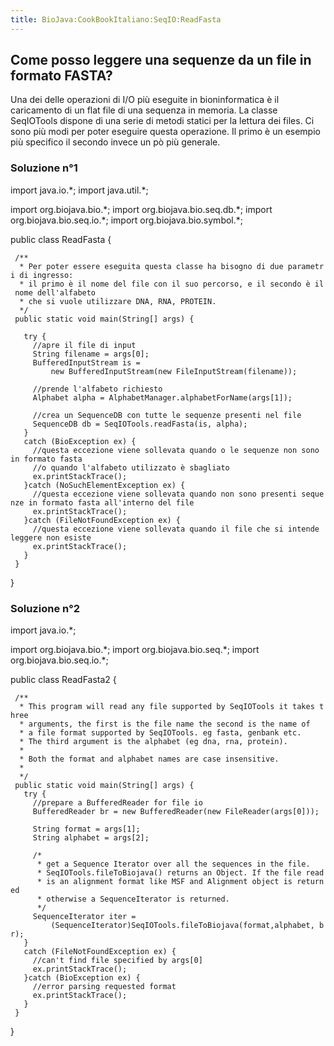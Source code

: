 ```yaml
---
title: BioJava:CookBookItaliano:SeqIO:ReadFasta
---
```


Come posso leggere una sequenze da un file in formato FASTA?
------------------------------------------------------------

Una dei delle operazioni di I/O più eseguite in bioninformatica è il
caricamento di un flat file di una sequenza in memoria. La classe
SeqIOTools dispone di una serie di metodi statici per la lettura dei
files. Ci sono più modi per poter eseguire questa operazione. Il primo è
un esempio più specifico il secondo invece un pò più generale.

### Soluzione n°1

<java> import java.io.\*; import java.util.\*;

import org.biojava.bio.\*; import org.biojava.bio.seq.db.\*; import
org.biojava.bio.seq.io.\*; import org.biojava.bio.symbol.\*;

public class ReadFasta {

` /**`  
`  * Per poter essere eseguita questa classe ha bisogno di due parametri di ingresso:`  
`  * il primo è il nome del file con il suo percorso, e il secondo è il nome dell'alfabeto`  
`  * che si vuole utilizzare DNA, RNA, PROTEIN.`  
`  */`  
` public static void main(String[] args) {`

`   try {`  
`     //apre il file di input`  
`     String filename = args[0];`  
`     BufferedInputStream is =`  
`         new BufferedInputStream(new FileInputStream(filename));`

`     //prende l'alfabeto richiesto`  
`     Alphabet alpha = AlphabetManager.alphabetForName(args[1]);`

`     //crea un SequenceDB con tutte le sequenze presenti nel file`  
`     SequenceDB db = SeqIOTools.readFasta(is, alpha);`  
`   }`  
`   catch (BioException ex) {`  
`     //questa eccezione viene sollevata quando o le sequenze non sono in formato fasta`  
`     //o quando l'alfabeto utilizzato è sbagliato`  
`     ex.printStackTrace();`  
`   }catch (NoSuchElementException ex) {`  
`     //questa eccezione viene sollevata quando non sono presenti sequenze in formato fasta all'interno del file`  
`     ex.printStackTrace();`  
`   }catch (FileNotFoundException ex) {`  
`     //questa eccezione viene sollevata quando il file che si intende leggere non esiste`  
`     ex.printStackTrace();`  
`   }`  
` }`

} </java>

### Soluzione n°2

<java> import java.io.\*;

import org.biojava.bio.\*; import org.biojava.bio.seq.\*; import
org.biojava.bio.seq.io.\*;

public class ReadFasta2 {

` /**`  
`  * This program will read any file supported by SeqIOTools it takes three`  
`  * arguments, the first is the file name the second is the name of`  
`  * a file format supported by SeqIOTools. eg fasta, genbank etc.`  
`  * The third argument is the alphabet (eg dna, rna, protein).`  
`  *`  
`  * Both the format and alphabet names are case insensitive.`  
`  *`  
`  */`  
` public static void main(String[] args) {`  
`   try {`  
`     //prepare a BufferedReader for file io`  
`     BufferedReader br = new BufferedReader(new FileReader(args[0]));`

`     String format = args[1];`  
`     String alphabet = args[2];`

`     /*`  
`      * get a Sequence Iterator over all the sequences in the file.`  
`      * SeqIOTools.fileToBiojava() returns an Object. If the file read`  
`      * is an alignment format like MSF and Alignment object is returned`  
`      * otherwise a SequenceIterator is returned.`  
`      */`  
`     SequenceIterator iter =`  
`         (SequenceIterator)SeqIOTools.fileToBiojava(format,alphabet, br);`  
`   }`  
`   catch (FileNotFoundException ex) {`  
`     //can't find file specified by args[0]`  
`     ex.printStackTrace();`  
`   }catch (BioException ex) {`  
`     //error parsing requested format`  
`     ex.printStackTrace();`  
`   }`  
` }`

} </java>
